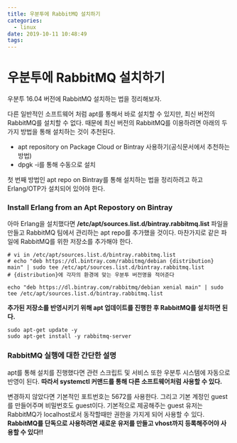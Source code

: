```yaml
---
title: 우분투에 RabbitMQ 설치하기
categories:
  - linux
date: 2019-10-11 10:48:49
tags:
---
```


# 우분투에 RabbitMQ 설치하기

우분투 16.04 버전에 RabbitMQ 설치하는 법을 정리해보자.

다른 일반적인 소프트웨어 처럼 apt를 통해서 바로 설치할 수 있지만, 최신 버전의 RabbitMQ를 설치할 수 없다. 때문에 최신 버전의 RabbitMQ를 이용하려면 아래의 두 가지 방법을 통해 설치하는 것이 추천된다.

* apt repository on Package Cloud or Bintray 사용하기(공식문서에서 추천하는 방법)
* dpgk -i를 통해 수동으로 설치

첫 번째 방법인 apt repo on Bintray를 통해 설치하는 법을 정리하려고 하고 Erlang/OTP가 설치되어 있어야 한다. 

### Install Erlang from an Apt Repostory on Bintray

아마 Erlang을 설치했다면 **/etc/apt/sources.list.d/bintray.rabbitmq.list** 파일을 만들고 RabbitMQ 팀에서 관리하는 apt repo를 추가했을 것이다. 마찬가지로 같은 파일에 RabbitMQ를 위한 저장소를 추가해야 한다.

~~~shell
# vi in /etc/apt/sources.list.d/bintray.rabbitmq.list
# echo "deb https://dl.bintray.com/rabbitmq/debian {distribution} main" | sudo tee /etc/apt/sources.list.d/bintray.rabbitmq.list
# {distribution}에 각자의 환경에 맞는 우분투 버전명을 적어준다

echo "deb https://dl.bintray.com/rabbitmq/debian xenial main" | sudo tee /etc/apt/sources.list.d/bintray.rabbitmq.list
~~~

**추가된 저장소를 반영시키기 위해 apt 업데이트를 진행한 후 RabbitMQ를 설치하면 된다.**

~~~shell
sudo apt-get update -y
sudo apt-get install -y rabbitmq-server
~~~

### RabbitMQ 실행에 대한 간단한 설명

apt를 통해 설치를 진행했다면 관련 스크립트 및 서비스 또한 우분투 시스템에 자동으로 반영이 된다. **따라서 systemctl 커맨드를 통해 다른 소프트웨어처럼 사용할 수 있다.**

변경하지 않았다면 기본적인 포트번호는 5672를 사용한다. 그리고 기본 계정인 guest를 만들어주며 비밀번호도 guest이다. 기본적으로 제공해주는 guest 유저는 RabbitMQ가 localhost로서 동작할때만 권한을 가지게 되어 사용할 수 있다. **RabbitMQ를 단독으로 사용하려면 새로운 유저를 만들고 vhost까지 등록해주어야 사용할 수 있다!!**